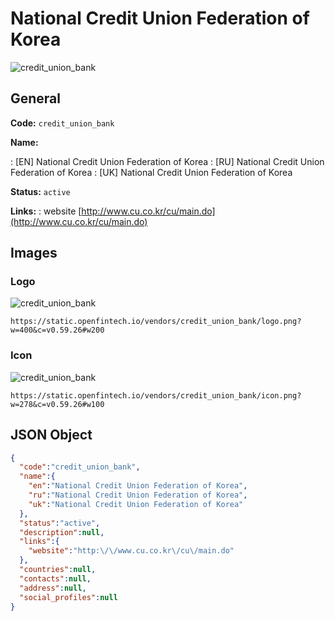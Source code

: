 
# National Credit Union Federation of Korea 
![credit_union_bank](https://static.openfintech.io/vendors/credit_union_bank/logo.png?w=400&c=v0.59.26#w200)  

## General 
 
**Code:** `credit_union_bank` 
 
**Name:** 
 
:	[EN] National Credit Union Federation of Korea 
:	[RU] National Credit Union Federation of Korea 
:	[UK] National Credit Union Federation of Korea 
 
**Status:** `active` 
 
**Links:** 
: website [http://www.cu.co.kr/cu/main.do](http://www.cu.co.kr/cu/main.do) 
 

## Images 

### Logo 
 
![credit_union_bank](https://static.openfintech.io/vendors/credit_union_bank/logo.png?w=400&c=v0.59.26#w200)  

```
https://static.openfintech.io/vendors/credit_union_bank/logo.png?w=400&c=v0.59.26#w200
```  

### Icon 
 
![credit_union_bank](https://static.openfintech.io/vendors/credit_union_bank/icon.png?w=278&c=v0.59.26#w100)  

```
https://static.openfintech.io/vendors/credit_union_bank/icon.png?w=278&c=v0.59.26#w100
```  

## JSON Object 

```json
{
  "code":"credit_union_bank",
  "name":{
    "en":"National Credit Union Federation of Korea",
    "ru":"National Credit Union Federation of Korea",
    "uk":"National Credit Union Federation of Korea"
  },
  "status":"active",
  "description":null,
  "links":{
    "website":"http:\/\/www.cu.co.kr\/cu\/main.do"
  },
  "countries":null,
  "contacts":null,
  "address":null,
  "social_profiles":null
}
```  
